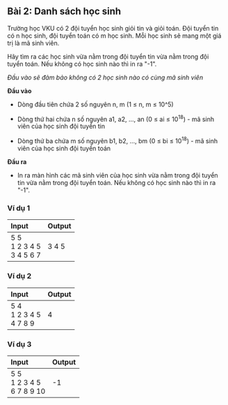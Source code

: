 ## Bài 2: Danh sách học sinh

Trường học VKU có 2 đội tuyển học sinh giỏi tin và giỏi toán. Đội tuyển tin có n học sinh, đội tuyển toán có m học sinh. Mỗi học sinh sẽ mang một giá trị là mã sinh viên.

Hãy tìm ra các học sinh vừa nằm trong đội tuyển tin vừa nằm trong đội tuyển toán. Nếu không có học sinh nào thì in ra "-1".

*Đầu vào sẽ đảm bảo không có 2 học sinh nào có cùng mã sinh viên*

**Đầu vào**

- Dòng đầu tiên chứa 2 số nguyên n, m (1 ≤ n, m ≤ 10^5)

- Dòng thứ hai chứa n số nguyên a1, a2, ..., an (0 ≤ ai ≤ 10<sup>18</sup>) - mã sinh viên của học sinh đội tuyển tin

- Dòng thứ ba chứa m số nguyên b1, b2, ..., bm (0 ≤ bi ≤ 10<sup>18</sup>) - mã sinh viên của học sinh đội tuyển toán

**Đầu ra**

- In ra màn hình các mã sinh viên của học sinh vừa nằm trong đội tuyển tin vừa nằm trong đội tuyển toán. Nếu không có học sinh nào thì in ra "-1".

### Ví dụ 1

| Input | Output |
|:-------|:--------|
| 5 5<br> 1 2 3 4 5<br> 3 4 5 6 7 | 3 4 5 |

### Ví dụ 2

| Input | Output |
|:-------|:--------|
| 5 4<br> 1 2 3 4 5<br> 4 7 8 9 | 4 |

### Ví dụ 3

| Input | Output |
|:-------|:--------|
| 5 5<br> 1 2 3 4 5<br> 6 7 8 9 10 | -1 |